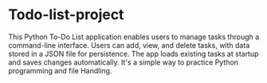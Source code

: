 # Todo-list-project
This Python To-Do List application enables users to manage tasks through a command-line interface. Users can add, view, and delete tasks, with data stored in a JSON file for persistence. The app loads existing tasks at startup and saves changes automatically. It's a simple way to practice Python programming and file Handling.
